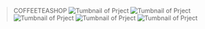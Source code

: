 >COFFEETEASHOP
>![Tumbnail of Prject](./thumbnail1.jpg)
>![Tumbnail of Prject](./thumbnail2.jpg)
>![Tumbnail of Prject](./thumbnail3.jpg)
>![Tumbnail of Prject](./thumbnail4.jpg)
>![Tumbnail of Prject](./thumbnail5.jpg)
